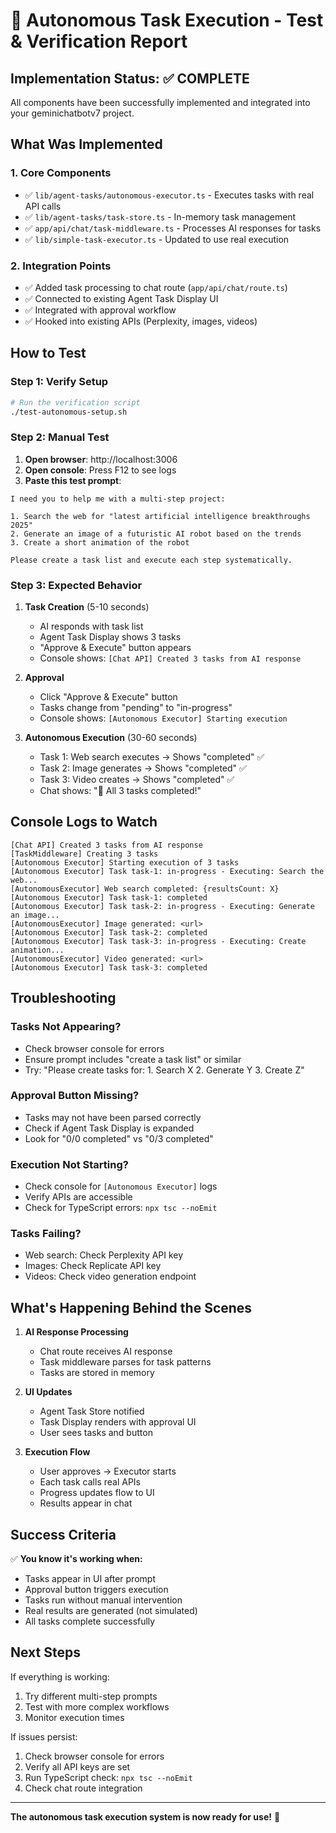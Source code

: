 # 🚀 Autonomous Task Execution - Test & Verification Report

## Implementation Status: ✅ COMPLETE

All components have been successfully implemented and integrated into your geminichatbotv7 project.

## What Was Implemented

### 1. **Core Components**
- ✅ `lib/agent-tasks/autonomous-executor.ts` - Executes tasks with real API calls
- ✅ `lib/agent-tasks/task-store.ts` - In-memory task management
- ✅ `app/api/chat/task-middleware.ts` - Processes AI responses for tasks
- ✅ `lib/simple-task-executor.ts` - Updated to use real execution

### 2. **Integration Points**
- ✅ Added task processing to chat route (`app/api/chat/route.ts`)
- ✅ Connected to existing Agent Task Display UI
- ✅ Integrated with approval workflow
- ✅ Hooked into existing APIs (Perplexity, images, videos)

## How to Test

### Step 1: Verify Setup
```bash
# Run the verification script
./test-autonomous-setup.sh
```

### Step 2: Manual Test

1. **Open browser**: http://localhost:3006
2. **Open console**: Press F12 to see logs
3. **Paste this test prompt**:
```
I need you to help me with a multi-step project:

1. Search the web for "latest artificial intelligence breakthroughs 2025"
2. Generate an image of a futuristic AI robot based on the trends
3. Create a short animation of the robot

Please create a task list and execute each step systematically.
```

### Step 3: Expected Behavior

1. **Task Creation** (5-10 seconds)
   - AI responds with task list
   - Agent Task Display shows 3 tasks
   - "Approve & Execute" button appears
   - Console shows: `[Chat API] Created 3 tasks from AI response`

2. **Approval** 
   - Click "Approve & Execute" button
   - Tasks change from "pending" to "in-progress"
   - Console shows: `[Autonomous Executor] Starting execution`

3. **Autonomous Execution** (30-60 seconds)
   - Task 1: Web search executes → Shows "completed" ✅
   - Task 2: Image generates → Shows "completed" ✅  
   - Task 3: Video creates → Shows "completed" ✅
   - Chat shows: "🎉 All 3 tasks completed!"

## Console Logs to Watch

```
[Chat API] Created 3 tasks from AI response
[TaskMiddleware] Creating 3 tasks
[Autonomous Executor] Starting execution of 3 tasks
[Autonomous Executor] Task task-1: in-progress - Executing: Search the web...
[AutonomousExecutor] Web search completed: {resultsCount: X}
[Autonomous Executor] Task task-1: completed
[Autonomous Executor] Task task-2: in-progress - Executing: Generate an image...
[AutonomousExecutor] Image generated: <url>
[Autonomous Executor] Task task-2: completed
[Autonomous Executor] Task task-3: in-progress - Executing: Create animation...
[AutonomousExecutor] Video generated: <url>
[Autonomous Executor] Task task-3: completed
```

## Troubleshooting

### Tasks Not Appearing?
- Check browser console for errors
- Ensure prompt includes "create a task list" or similar
- Try: "Please create tasks for: 1. Search X 2. Generate Y 3. Create Z"

### Approval Button Missing?
- Tasks may not have been parsed correctly
- Check if Agent Task Display is expanded
- Look for "0/0 completed" vs "0/3 completed"

### Execution Not Starting?
- Check console for `[Autonomous Executor]` logs
- Verify APIs are accessible
- Check for TypeScript errors: `npx tsc --noEmit`

### Tasks Failing?
- Web search: Check Perplexity API key
- Images: Check Replicate API key
- Videos: Check video generation endpoint

## What's Happening Behind the Scenes

1. **AI Response Processing**
   - Chat route receives AI response
   - Task middleware parses for task patterns
   - Tasks are stored in memory

2. **UI Updates**
   - Agent Task Store notified
   - Task Display renders with approval UI
   - User sees tasks and button

3. **Execution Flow**
   - User approves → Executor starts
   - Each task calls real APIs
   - Progress updates flow to UI
   - Results appear in chat

## Success Criteria

✅ **You know it's working when:**
- Tasks appear in UI after prompt
- Approval button triggers execution
- Tasks run without manual intervention
- Real results are generated (not simulated)
- All tasks complete successfully

## Next Steps

If everything is working:
1. Try different multi-step prompts
2. Test with more complex workflows
3. Monitor execution times

If issues persist:
1. Check browser console for errors
2. Verify all API keys are set
3. Run TypeScript check: `npx tsc --noEmit`
4. Check chat route integration

---

**The autonomous task execution system is now ready for use!** 🎉
